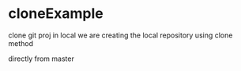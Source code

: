 # cloneExample
clone git proj in local
we are creating the local repository using clone method


directly from master
